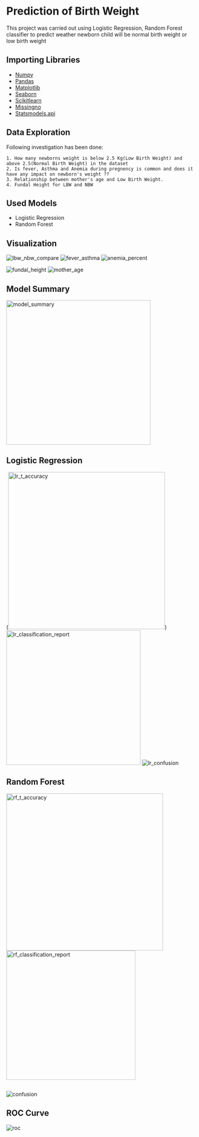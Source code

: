 
# Prediction of Birth Weight

This project was carried out using Logistic Regression, Random Forest classifier to predict weather newborn child will be normal birth weight or low birth weight

## Importing Libraries

- [Numpy](https://numpy.org/)
- [Pandas](https://pandas.pydata.org/)
- [Matplotlib](https://matplotlib.org/)
- [Seaborn](https://seaborn.pydata.org/)
- [Scikitlearn](https://scikit-learn.org/stable/)
- [Missingno]()
- [Statsmodels.api](https://www.statsmodels.org/stable/index.html)

## Data Exploration

Following investigation has been done:

    1. How many newborns weight is below 2.5 Kg(Low Birth Weight) and above 2.5(Normal Birth Weight) in the dataset 
    2. Is fever, Asthma and Anemia during pregnency is common and does it have any impact on newborn's weight ??
    3. Relationship between mother's age and Low Birth Weight.
    4. Fundal Height for LBW and NBW

  
## Used Models

- Logistic Regression
- Random Forest
## Visualization
![lbw_nbw_compare](https://user-images.githubusercontent.com/57408209/133417499-8bfb6424-3e94-4a2d-acd2-b0ec70d8713c.png)
![fever_asthma](https://user-images.githubusercontent.com/57408209/133417534-d9af1197-66ab-4a2a-8243-80a15ec573e9.png)
![anemia_percent](https://user-images.githubusercontent.com/57408209/133417628-34be916f-dca3-4078-858a-57ad1ee02afe.png)

![fundal_height](https://user-images.githubusercontent.com/57408209/133417562-862dde3e-ba3d-4f69-9329-346125fde50f.png)
![mother_age](https://user-images.githubusercontent.com/57408209/133417670-12ce2d22-0eac-4967-9667-498f7af11f52.png)

## Model Summary

<img width="381" alt="model_summary" src="https://user-images.githubusercontent.com/57408209/133418001-71722623-65c6-45f3-b494-0ff691f520ba.PNG">

## Logistic Regression
(<img width="414" alt="lr_t_accuracy" src="https://user-images.githubusercontent.com/57408209/133418203-0b7fff87-8e5a-404c-886f-4d5277c28858.PNG">)
<img width="355" alt="lr_classification_report" src="https://user-images.githubusercontent.com/57408209/133418214-3992b444-d767-4c84-8e55-6444141a418f.PNG">
![lr_confusion](https://user-images.githubusercontent.com/57408209/133418229-4e667455-05d4-41e7-bb3a-3fabc0deac73.png)

## Random Forest
<img width="414" alt="rf_t_accuracy" src="https://user-images.githubusercontent.com/57408209/133418835-dc049046-032d-46cf-816a-2444316d5a45.PNG">
<img width="341" alt="rf_classification_report" src="https://user-images.githubusercontent.com/57408209/133418847-80880e98-cadd-4553-ac24-2461136cff1e.PNG">

## 

![confusion](https://user-images.githubusercontent.com/57408209/133420202-13881675-7f52-4cff-85f0-54edc33402bc.png)

## ROC Curve
![roc](https://user-images.githubusercontent.com/57408209/133418890-4b548c23-3864-479f-8c69-67756c834b79.png)

